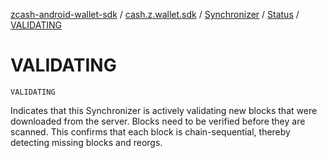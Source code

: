 [zcash-android-wallet-sdk](../../../index.md) / [cash.z.wallet.sdk](../../index.md) / [Synchronizer](../index.md) / [Status](index.md) / [VALIDATING](./-v-a-l-i-d-a-t-i-n-g.md)

# VALIDATING

`VALIDATING`

Indicates that this Synchronizer is actively validating new blocks that were downloaded
from the server. Blocks need to be verified before they are scanned. This confirms that
each block is chain-sequential, thereby detecting missing blocks and reorgs.

